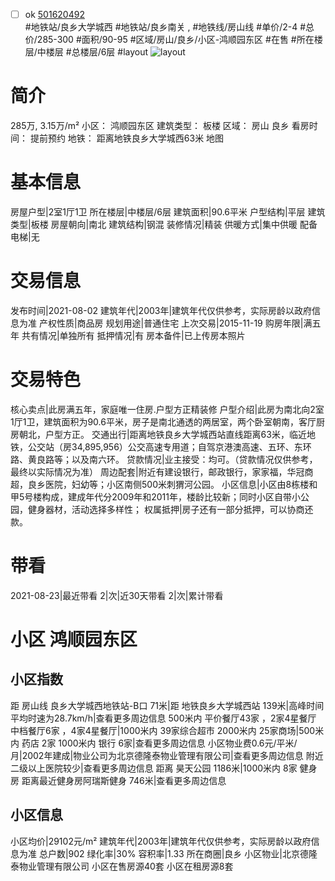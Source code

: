 - [ ] ok [501620492](https://bj.5i5j.com/ershoufang/501620492.html)  
 #地铁站/良乡大学城西 #地铁站/良乡南关 ,  #地铁线/房山线
#单价/2-4 #总价/285-300 #面积/90-95   #区域/房山/良乡/小区-鸿顺园东区 #在售 #所在楼层/中楼层 #总楼层/6层 #layout 
![layout](http://image2a.5i5j.com/scm/HOUSE_CUSTOMER/f07db9ca6b2b45f2ab16d616177dd5d2.jpg_P5.jpg) 
# 简介 
 285万,  3.15万/m² 
小区： 鸿顺园东区
建筑类型： 板楼
区域： 房山 良乡
看房时间： 提前预约
地铁： 距离地铁良乡大学城西63米 地图
# 基本信息 
 房屋户型|2室1厅1卫
所在楼层|中楼层/6层
建筑面积|90.6平米
户型结构|平层
建筑类型|板楼
房屋朝向|南北
建筑结构|钢混
装修情况|精装
供暖方式|集中供暖
配备电梯|无
# 交易信息 
 发布时间|2021-08-02
建筑年代|2003年|建筑年代仅供参考，实际房龄以政府信息为准
产权性质|商品房
规划用途|普通住宅
上次交易|2015-11-19
购房年限|满五年
共有情况|单独所有
抵押情况|有
房本备件|已上传房本照片
# 交易特色 
 核心卖点|此房满五年，家庭唯一住房.户型方正精装修
户型介绍|此房为南北向2室1厅1卫，建筑面积为90.6平米，房子是南北通透的两居室，两个卧室朝南，客厅厨房朝北，户型方正。
交通出行|距离地铁良乡大学城西站直线距离63米，临近地铁，公交站（房34,895,956）公交高速专用道；自驾京港澳高速、五环、东环路、黄良路等；以及南六环。
贷款情况|业主接受：均可。（贷款情况仅供参考，最终以实际情况为准）
周边配套|附近有建设银行，邮政银行，家家福，华冠商超，良乡医院，妇幼等；小区南侧500米刺猬河公园。
小区信息|小区由8栋楼和甲5号楼构成，建成年代分2009年和2011年，楼龄比较新；同时小区自带小公园，健身器材，活动选择多样性；
权属抵押|房子还有一部分抵押，可以协商还款。
# 带看 
 2021-08-23|最近带看	 2|次|近30天带看	 2|次|累计带看
# 小区 鸿顺园东区
## 小区指数 
 距 房山线 良乡大学城西地铁站-B口 71米|距 地铁良乡大学城西站 139米|高峰时间平均时速为28.7km/h|查看更多周边信息
500米内 平价餐厅43家 ，2家4星餐厅
中档餐厅6家 ，4家4星餐厅|1000米内 39家综合超市
2000米内 25家商场|500米内 药店 2家
1000米内 银行 6家|查看更多周边信息
小区物业费0.6元/平米/月|2002年建成|物业公司为北京德隆泰物业管理有限公司|查看更多周边信息
附近二级以上医院较少|查看更多周边信息
距离 昊天公园 1186米|1000米内 8家 健身房
距离最近健身房阿瑞斯健身 746米|查看更多周边信息
## 小区信息 
 小区均价|29102元/m²
建筑年代|2003年|建筑年代仅供参考，实际房龄以政府信息为准
总户数|902
绿化率|30%
容积率|1.33
所在商圈|良乡
小区物业|北京德隆泰物业管理有限公司
小区在售房源40套
小区在租房源8套
